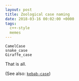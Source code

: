 ```yaml
---
layout: post
title: Zoological case naming
date: 2018-03-16 00:02:00 +0000
tags:
  c++-style
  memes
---
```


    CamelCase
    snake_case
    Giraffe_case

That is all.

(See also: [`kebab-case`](https://en.wikipedia.org/wiki/Letter_case#Special_case_styles))

